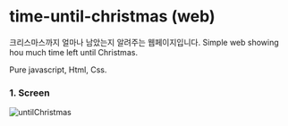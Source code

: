 # time-until-christmas (web)

크리스마스까지 얼마나 남았는지 알려주는 웹페이지입니다.
Simple web showing hou much time left until Christmas. 

Pure javascript, Html, Css.

### 1. Screen

![untilChristmas](https://user-images.githubusercontent.com/59466961/83840415-7a985700-a739-11ea-9844-e6962cab8627.png)

